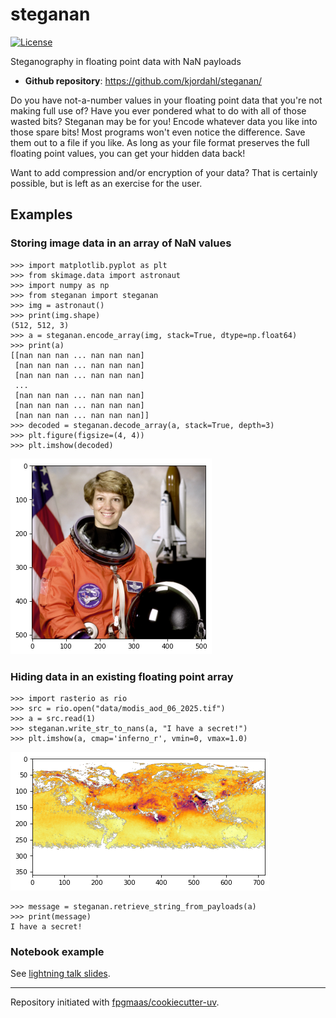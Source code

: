 # steganan

[![License](https://img.shields.io/github/license/kjordahl/steganan)](https://img.shields.io/github/license/kjordahl/steganan)

Steganography in floating point data with NaN payloads

- **Github repository**: <https://github.com/kjordahl/steganan/>

Do you have not-a-number values in your floating point data that
you're not making full use of?  Have you ever pondered what to do with
all of those wasted bits? Steganan may be for you!  Encode whatever
data you like into those spare bits! Most programs won't even notice
the difference. Save them out to a file if you like. As long as your
file format preserves the full floating point values, you can get your
hidden data back!

Want to add compression and/or encryption of your data? That is
certainly possible, but is left as an exercise for the user.

## Examples

### Storing image data in an array of NaN values

```
>>> import matplotlib.pyplot as plt
>>> from skimage.data import astronaut
>>> import numpy as np
>>> from steganan import steganan
>>> img = astronaut()
>>> print(img.shape)
(512, 512, 3)
>>> a = steganan.encode_array(img, stack=True, dtype=np.float64)
>>> print(a)
[[nan nan nan ... nan nan nan]
 [nan nan nan ... nan nan nan]
 [nan nan nan ... nan nan nan]
 ...
 [nan nan nan ... nan nan nan]
 [nan nan nan ... nan nan nan]
 [nan nan nan ... nan nan nan]]
>>> decoded = steganan.decode_array(a, stack=True, depth=3)
>>> plt.figure(figsize=(4, 4))
>>> plt.imshow(decoded)
```
![decoded.png](https://github.com/kjordahl/steganan/raw/refs/heads/main/data/decoded.png)

### Hiding data in an existing floating point array

```
>>> import rasterio as rio
>>> src = rio.open("data/modis_aod_06_2025.tif")
>>> a = src.read(1)
>>> steganan.write_str_to_nans(a, "I have a secret!")
>>> plt.imshow(a, cmap='inferno_r', vmin=0, vmax=1.0)
```
![encoded.png](https://github.com/kjordahl/steganan/raw/refs/heads/main/data/encoded.png)
```
>>> message = steganan.retrieve_string_from_payloads(a)
>>> print(message)
I have a secret!
```

### Notebook example

See [lightning talk slides](https://github.com/kjordahl/steganan/blob/main/slides/talk.ipynb).

---

Repository initiated with [fpgmaas/cookiecutter-uv](https://github.com/fpgmaas/cookiecutter-uv).
